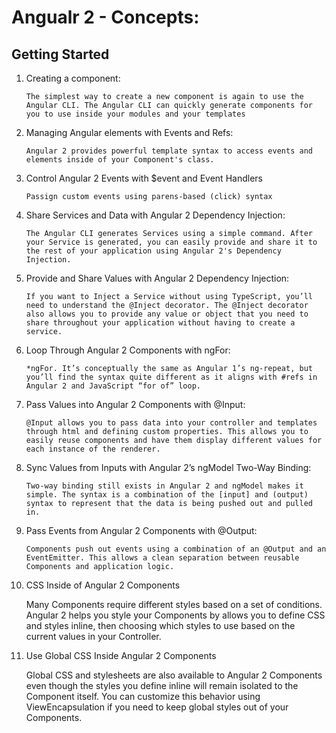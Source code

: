 
# Angualr 2 - Concepts:

## Getting Started 

1. Creating a component:

       The simplest way to create a new component is again to use the Angular CLI. The Angular CLI can quickly generate components for you to use inside your modules and your templates

2. Managing Angular elements with Events and Refs:
    
       Angular 2 provides powerful template syntax to access events and elements inside of your Component's class.

3. Control Angular 2 Events with $event and Event Handlers

       Passign custom events using parens-based (click) syntax

4. Share Services and Data with Angular 2 Dependency Injection:

       The Angular CLI generates Services using a simple command. After your Service is generated, you can easily provide and share it to the rest of your application using Angular 2's Dependency Injection.

5. Provide and Share Values with Angular 2 Dependency Injection:

       If you want to Inject a Service without using TypeScript, you’ll need to understand the @Inject decorator. The @Inject decorator also allows you to provide any value or object that you need to share throughout your application without having to create a service.

6. Loop Through Angular 2 Components with ngFor:

       *ngFor. It’s conceptually the same as Angular 1’s ng-repeat, but you’ll find the syntax quite different as it aligns with #refs in Angular 2 and JavaScript “for of” loop.

7. Pass Values into Angular 2 Components with @Input:

       @Input allows you to pass data into your controller and templates through html and defining custom properties. This allows you to easily reuse components and have them display different values for each instance of the renderer.

8. Sync Values from Inputs with Angular 2’s ngModel Two-Way Binding:
    
       Two-way binding still exists in Angular 2 and ngModel makes it simple. The syntax is a combination of the [input] and (output) syntax to represent that the data is being pushed out and pulled in.

9. Pass Events from Angular 2 Components with @Output: 

       Components push out events using a combination of an @Output and an EventEmitter. This allows a clean separation between reusable Components and application logic.

10. CSS Inside of Angular 2 Components    

       Many Components require different styles based on a set of conditions. Angular 2 helps you style your Components by allows you to define CSS and styles inline, then choosing which styles to use based on the current values in your Controller.

11. Use Global CSS Inside Angular 2 Components

       Global CSS and stylesheets are also available to Angular 2 Components even though the styles you define inline will remain isolated to the Component itself. You can customize this behavior using ViewEncapsulation if you need to keep global styles out of your Components.
